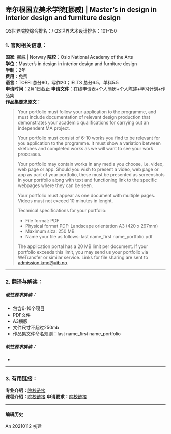 ## 卑尔根国立美术学院[挪威] | Master’s in design in interior design and furniture design

QS世界院校综合排名：/
QS世界艺术设计排名：101-150

### 1. 官网相关信息：

**国家**: 挪威 | Norway
**院校**：Oslo National Academy of the Arts  
**学位**：Master’s in design in interior design and furniture design  
**学制**：2年  
**费用**：免费  
**语言**：TOEFL总分90，写作20；IELTS 总分6.5，单科5.5  
**申请时间**：2月1日截止
**申请文件**：在线申请表+个人简历+个人陈述+学习计划+作品集  
**作品集要求原文：**   
> Your portfolio must follow your application to the programme, and must include documentation of relevant design production that demonstrates your academic qualifications for carrying out an independent MA project.
>
> Your portfolio must consist of 6-10 works you find to be relevant for you application to the programme. It must show a variation between sketches and completed works as we will want to see your work processes.
>
> Your portfolio may contain works in any media you choose, i.e. video, web page or app. Should you wish to present a video, web page or app as part of your portfolio, these must be presented as screenshots in your portfolio along with text and functioning link to the specific webpages where they can be seen.
>
>Your portfolio must appear as one document with multiple pages.
Videos must not exceed 10 minutes in lenght.
>
>Technical specifications for your portfolio:
>
> - File format: PDF
> - Physical format PDF: Landscape orientation A3 (420 x 297mm)
> - Maximum siza: 250 MB
> - Name your file as follows: last name_first name_portfolio.pdf
>
> The application portal has a 20 MB limit per document.
If your portfolio exceeds this limit, you may send us your portfolio via WeTransfer or similar service.
Links for file sharing are sent to admission.kmd@uib.no.


---


### 2. 翻译与解读：

##### 硬性要求解读：
- 包含6-10个项目
- PDF文件
- A3横版
- 文件尺寸不超过250mb
- 作品集文件命名规则：last name_first name_portfolio


##### 软性要求解读：
-


---


### 3. 有用链接：

**专业介绍：**[院校链接](https://kmd.uib.no/en/studies/design#anchor-3)  
**课程介绍：**[院校链接](https://kmd.uib.no/en/studies/design#anchor-1)
**申请要求：**[院校链接](https://www.uib.no/en/kmd/111989/masters-programme-design#application-requirements)  


---


#### 编辑历史

An 20210112 初建  
